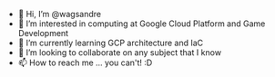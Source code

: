 - 👋 Hi, I’m @wagsandre
- 👀 I’m interested in computing at Google Cloud Platform and Game Development
- 🌱 I’m currently learning GCP architecture and IaC
- 💞️ I’m looking to collaborate on any subject that I know
- 📫 How to reach me ... you can't! :D

<!---
wagsandre/wagsandre is a ✨ special ✨ repository because its `README.md` (this file) appears on your GitHub profile.
You can click the Preview link to take a look at your changes.
--->
